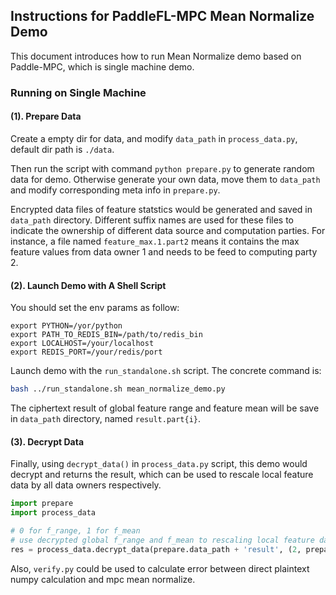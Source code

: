 ## Instructions for PaddleFL-MPC Mean Normalize Demo

This document introduces how to run Mean Normalize demo based on Paddle-MPC,
which is single machine demo.

### Running on Single Machine

#### (1). Prepare Data

Create a empty dir for data, and modify `data_path` in `process_data.py`,
default dir path is `./data`.

Then run the script with command `python prepare.py` to generate random data
for demo. Otherwise generate your own data, move them to `data_path` and modify
corresponding meta info in `prepare.py`.

Encrypted data files of feature statstics would be generated and saved in
`data_path` directory. Different suffix names are used for these files to
indicate the ownership of different data source and computation parties.
For instance, a file named `feature_max.1.part2` means it contains the max
feature values from data owner 1 and needs to be feed to computing party 2.

#### (2). Launch Demo with A Shell Script

You should set the env params as follow:

```
export PYTHON=/yor/python
export PATH_TO_REDIS_BIN=/path/to/redis_bin
export LOCALHOST=/your/localhost
export REDIS_PORT=/your/redis/port
```

Launch demo with the `run_standalone.sh` script. The concrete command is:

```bash
bash ../run_standalone.sh mean_normalize_demo.py
```

The ciphertext result of global feature range and feature mean will be save in
`data_path` directory, named `result.part{i}`.

#### (3). Decrypt Data

Finally, using `decrypt_data()` in `process_data.py` script, this demo would
decrypt and returns the result, which can be used to rescale local feature data
by all data owners respectively.

```python
import prepare
import process_data

# 0 for f_range, 1 for f_mean
# use decrypted global f_range and f_mean to rescaling local feature data
res = process_data.decrypt_data(prepare.data_path + 'result', (2, prepare.feat_width, ))
```

Also, `verify.py` could be used to calculate error between direct plaintext
numpy calculation and mpc mean normalize.
